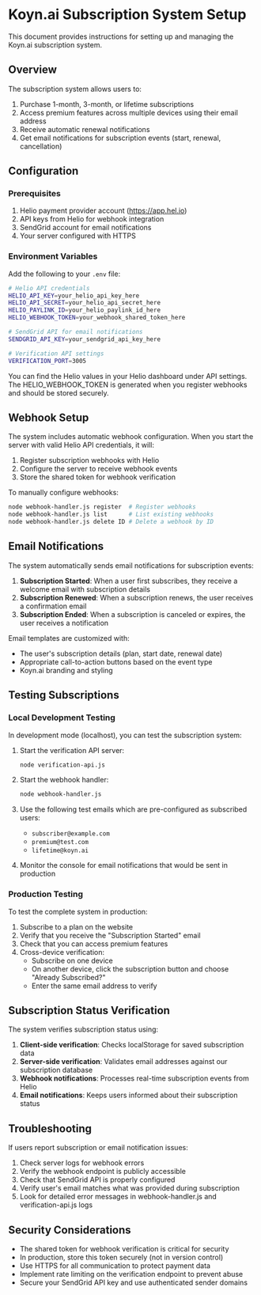 # Koyn.ai Subscription System Setup

This document provides instructions for setting up and managing the Koyn.ai subscription system.

## Overview

The subscription system allows users to:
1. Purchase 1-month, 3-month, or lifetime subscriptions
2. Access premium features across multiple devices using their email address
3. Receive automatic renewal notifications
4. Get email notifications for subscription events (start, renewal, cancellation)

## Configuration

### Prerequisites

1. Helio payment provider account (https://app.hel.io)
2. API keys from Helio for webhook integration
3. SendGrid account for email notifications
4. Your server configured with HTTPS

### Environment Variables

Add the following to your `.env` file:

```bash
# Helio API credentials
HELIO_API_KEY=your_helio_api_key_here
HELIO_API_SECRET=your_helio_api_secret_here
HELIO_PAYLINK_ID=your_helio_paylink_id_here
HELIO_WEBHOOK_TOKEN=your_webhook_shared_token_here

# SendGrid API for email notifications
SENDGRID_API_KEY=your_sendgrid_api_key_here

# Verification API settings
VERIFICATION_PORT=3005
```

You can find the Helio values in your Helio dashboard under API settings.
The HELIO_WEBHOOK_TOKEN is generated when you register webhooks and should be stored securely.

## Webhook Setup

The system includes automatic webhook configuration. When you start the server with valid Helio API credentials, it will:

1. Register subscription webhooks with Helio
2. Configure the server to receive webhook events
3. Store the shared token for webhook verification

To manually configure webhooks:

```bash
node webhook-handler.js register  # Register webhooks
node webhook-handler.js list      # List existing webhooks
node webhook-handler.js delete ID # Delete a webhook by ID
```

## Email Notifications

The system automatically sends email notifications for subscription events:

1. **Subscription Started**: When a user first subscribes, they receive a welcome email with subscription details
2. **Subscription Renewed**: When a subscription renews, the user receives a confirmation email
3. **Subscription Ended**: When a subscription is canceled or expires, the user receives a notification

Email templates are customized with:
- The user's subscription details (plan, start date, renewal date)
- Appropriate call-to-action buttons based on the event type
- Koyn.ai branding and styling

## Testing Subscriptions

### Local Development Testing

In development mode (localhost), you can test the subscription system:

1. Start the verification API server:
   ```bash
   node verification-api.js
   ```

2. Start the webhook handler:
   ```bash
   node webhook-handler.js
   ```

3. Use the following test emails which are pre-configured as subscribed users:
   - `subscriber@example.com`
   - `premium@test.com`
   - `lifetime@koyn.ai`

4. Monitor the console for email notifications that would be sent in production

### Production Testing

To test the complete system in production:

1. Subscribe to a plan on the website
2. Verify that you receive the "Subscription Started" email
3. Check that you can access premium features
4. Cross-device verification:
   - Subscribe on one device
   - On another device, click the subscription button and choose "Already Subscribed?"
   - Enter the same email address to verify

## Subscription Status Verification

The system verifies subscription status using:

1. **Client-side verification**: Checks localStorage for saved subscription data
2. **Server-side verification**: Validates email addresses against our subscription database
3. **Webhook notifications**: Processes real-time subscription events from Helio
4. **Email notifications**: Keeps users informed about their subscription status

## Troubleshooting

If users report subscription or email notification issues:

1. Check server logs for webhook errors
2. Verify the webhook endpoint is publicly accessible
3. Check that SendGrid API is properly configured
4. Verify user's email matches what was provided during subscription
5. Look for detailed error messages in webhook-handler.js and verification-api.js logs

## Security Considerations

- The shared token for webhook verification is critical for security
- In production, store this token securely (not in version control)
- Use HTTPS for all communication to protect payment data
- Implement rate limiting on the verification endpoint to prevent abuse
- Secure your SendGrid API key and use authenticated sender domains 